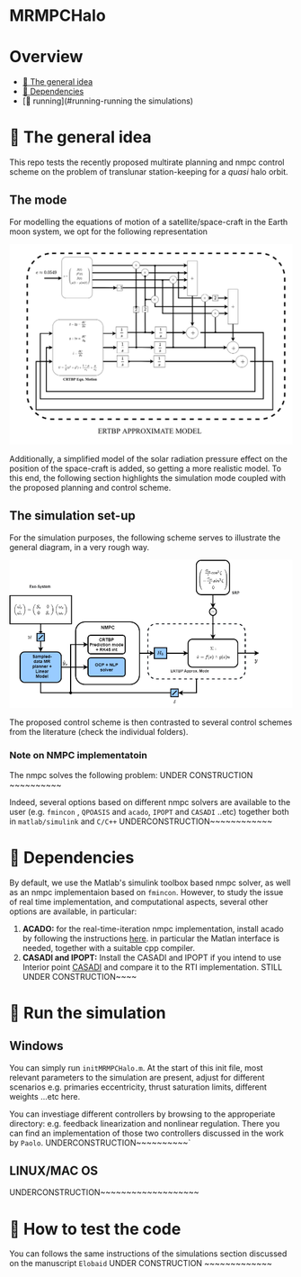 # MRMPCHalo

# Overview
 - [:orange_book: The general idea](#orange_book-some-theory-behind-the-code)
 - [:page_facing_up: Dependencies](#page_facing_up-dependencies)
 - [:running: running](#running-running the simulations)

# :orange_book: The general idea
This repo tests the recently proposed multirate planning and nmpc control scheme on the problem of translunar station-keeping for a _quasi_ halo 
orbit.

## The mode

For modelling the equations of motion of a satellite/space-craft in the Earth moon system, we opt for the following representation

![model](https://github.com/mebbaid/MRMPCHalo/blob/main/MR%20MPC%20simulink%20implm/image/the_model-1.png)




Additionally, a simplified model of the solar radiation pressure effect on the position of the space-craft is added, so getting a more realistic model. To this end, the
following section highlights the simulation mode coupled with the proposed planning and control scheme.

## The simulation set-up

For the simulation purposes, the following scheme serves to illustrate the general diagram, in a very rough way.

![simulation](https://github.com/mebbaid/MRMPCHalo/blob/main/MR%20MPC%20simulink%20implm/image/simulation_scheme.png)


The proposed control scheme is then contrasted to several control schemes from the literature (check the individual folders).


### Note on NMPC implementatoin

The nmpc solves the following problem:
UNDER CONSTRUCTION ~~~~~~~~~~

Indeed, several options based on different nmpc solvers are available to the user (e.g. ```fmincon``` , ```QPOASIS``` and ```acado```, ```IPOPT``` and ```CASADI``` ..etc) together both in ```matlab/simulink``` and ```C/C++``` UNDERCONSTRUCTION~~~~~~~~~~~~



# :page_facing_up: Dependencies

By default, we use the Matlab's simulink toolbox based nmpc solver, as well as an nmpc implementaion based on ```fmincon```. However, to study the issue of real time implementation,
and computational aspects, several other options are available, in particular:

1. **ACADO:** for the real-time-iteration nmpc implementation, install acado by following the instructions [here](https://github.com/acado/acado).
in particular the Matlan interface is needed, together with a suitable cpp compiler.
2. **CASADI and IPOPT:** Install the CASADI and IPOPT if you intend to use Interior point 
[CASADI](https://github.com/casadi/casadi/wiki/InstallationInstructions) and compare it to the RTI implementation. STILL UNDER CONSTRUCTION~~~~


# :hammer: Run the simulation
## Windows

You can simply run ```initMRMPCHalo.m```. At the start of this init file, most relevant parameters to the simulation are present, adjust for different
scenarios e.g. primaries eccentricity, thrust saturation limits, different weights ...etc here. 

You can investiage different controllers by browsing to the approperiate directory: e.g. feedback linearization and nonlinear regulation. There you can find an implementation
of those two controllers discussed in the work by ```Paolo```.  UNDERCONSTRUCTION~~~~~~~~~~`


## LINUX/MAC OS

UNDERCONSTRUCTION~~~~~~~~~~~~~~~~~~~


# :running: How to test the code
You can follows the same instructions of the simulations section discussed on the manuscript ```Elobaid```  UNDER CONSTRUCTION ~~~~~~~~~~~~~

